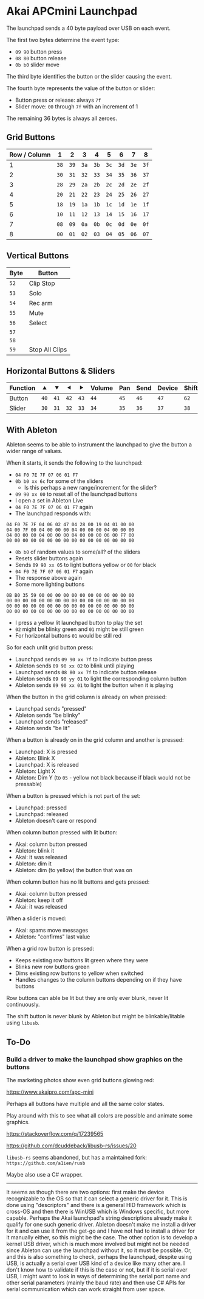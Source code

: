 # Akai APCmini Launchpad

The launchpad sends a 40 byte payload over USB on each event.

The first two bytes determine the event type:

- `09 90` button press
- `08 80` button release
- `0b b0` slider move

The third byte identifies the button or the slider causing the event.

The fourth byte represents the value of the button or slider:

- Button press or release: always `7f`
- Slider move: `00` through `7f` with an increment of 1

The remaining 36 bytes is always all zeroes.

## Grid Buttons

| Row / Column | 1    | 2    | 3    | 4    | 5    | 6    | 7    | 8    |
|--------------|------|------|------|------|------|------|------|------|
| 1            | `38` | `39` | `3a` | `3b` | `3c` | `3d` | `3e` | `3f` |
| 2            | `30` | `31` | `32` | `33` | `34` | `35` | `36` | `37` |
| 3            | `28` | `29` | `2a` | `2b` | `2c` | `2d` | `2e` | `2f` |
| 4            | `20` | `21` | `22` | `23` | `24` | `25` | `26` | `27` |
| 5            | `18` | `19` | `1a` | `1b` | `1c` | `1d` | `1e` | `1f` |
| 6            | `10` | `11` | `12` | `13` | `14` | `15` | `16` | `17` |
| 7            | `08` | `09` | `0a` | `0b` | `0c` | `0d` | `0e` | `0f` |
| 8            | `00` | `01` | `02` | `03` | `04` | `05` | `06` | `07` |

## Vertical Buttons

| Byte | Button         |
|------|----------------|
| `52` | Clip Stop      |
| `53` | Solo           |
| `54` | Rec arm        |
| `55` | Mute           |
| `56` | Select         |
| `57` |                |
| `58` |                |
| `59` | Stop All Clips |

## Horizontal Buttons & Sliders

| Function | ⯅ | ⯆ | ⯇ | ⯈ | Volume | Pan | Send | Device | Shift |
|----------|------|------|------|------|------|------|------|------|------|
| Button   | `40` | `41` | `42` | `43` | `44` | `45` | `46` | `47` | `62` |
| Slider   | `30` | `31` | `32` | `33` | `34` | `35` | `36` | `37` | `38` |

## With Ableton

Ableton seems to be able to instrument the launchpad to give the button a wider range of values.

When it starts, it sends the following to the launchpad:

- `04 F0 7E 7F 07 06 01 F7`
- `0b b0 xx 6c` for some of the sliders
  - Is this perhaps a new range/increment for the slider?
- `09 90 xx 00` to reset all of the launchpad buttons
- I open a set in Ableton Live
- `04 F0 7E 7F 07 06 01 F7` again
- The launchpad responds with:

```
04 F0 7E 7F 04 06 02 47 04 28 00 19 04 01 00 00
04 00 7F 00 04 00 00 00 04 00 00 00 04 00 00 00
04 00 00 00 04 00 00 00 04 00 00 00 06 00 F7 00
00 00 00 00 00 00 00 00 00 00 00 00 00 00 00 00
```

- `0b b0` of random values to some/all? of the sliders
- Resets slider buttons again
- Sends `09 90 xx 05` to light buttons yellow or `00` for black
- `04 F0 7E 7F 07 06 01 F7` again
- The response above again
- Some more lighting buttons

```
0B B0 35 59 00 00 00 00 00 00 00 00 00 00 00 00
00 00 00 00 00 00 00 00 00 00 00 00 00 00 00 00
00 00 00 00 00 00 00 00 00 00 00 00 00 00 00 00
00 00 00 00 00 00 00 00 00 00 00 00 00 00 00 00
```

- I press a yellow lit launchpad button to play the set
- `02` might be blinky green and `01` might be still green
- For horizontal buttons `01` would be still red

So for each unlit grid button press:

- Launchpad sends `09 90 xx 7f` to indicate button press
- Ableton sends `09 90 xx 02` to blink until playing
- Launchpad sends `08 80 xx 7f` to indicate button release
- Ableton sends `09 90 yy 01` to light the corresponding column button
- Ableton sends `09 90 xx 01` to light the button when it is playing

When the button in the grid column is already on when pressed:

- Launchpad sends "pressed"
- Ableton sends "be blinky"
- Launchpad sends "released"
- Ableton sends "be lit"

When a button is already on in the grid column and another is pressed:

- Launchpad: X is pressed
- Ableton: Blink X
- Launchpad: X is released
- Ableton: Light X
- Ableton: Dim Y (to `05` - yellow not black because if black would not be pressable)

When a button is pressed which is not part of the set:

- Launchpad: pressed
- Launchpad: released
- Ableton doesn't care or respond

When column button pressed with lit button:

- Akai: column button pressed
- Ableton: blink it
- Akai: it was released
- Ableton: dim it
- Ableton: dim (to yellow) the button that was on

When column button has no lit buttons and gets pressed:

- Akai: column button pressed
- Ableton: keep it off
- Akai: it was released

When a slider is moved:

- Akai: spams move messages
- Ableton: "confirms" last value

When a grid row button is pressed:

- Keeps existing row buttons lit green where they were
- Blinks new row buttons green
- Dims existing row buttons to yellow when switched
- Handles changes to the column buttons depending on if they have buttons

Row buttons can able be lit but they are only ever blunk, never lit continuously.

The shift button is never blunk by Ableton but might be blinkable/litable using `libusb`.

## To-Do

### Build a driver to make the launchpad show graphics on the buttons

The marketing photos show even grid buttons glowing red:

https://www.akaipro.com/apc-mini

Perhaps all buttons have multiple and all the same color states.

Play around with this to see what all colors are possible and animate some graphics.

https://stackoverflow.com/q/17239565

https://github.com/dcuddeback/libusb-rs/issues/20

`libusb-rs` seems abandoned, but has a maintained fork: `https://github.com/a1ien/rusb`

Maybe also use a C# wrapper.

---

It seems as though there are two options: first make the device recognizable to the OS
so that it can select a generic driver for it. This is done using "descriptors" and there
is a general HID framework which is cross-OS and then there is WinUSB which is Windows
specific, but more capable. Perhaps the Akai launchpad's string descriptions already make
it qualify for one such generic driver. Ableton doesn't make me install a driver for it and
can use it from the get-go and I have not had to install a driver for it manually either,
so this might be the case. The other option is to develop a kernel USB driver, which is
much more involved but might not be needed since Ableton can use the launchpad without it,
so it must be possible. Or, and this is also something to check, perhaps the launchpad,
despite using USB, is actually a serial over USB kind of a device like many other are. I
don't know how to validate if this is the case or not, but if it is serial over USB, I might
want to look in ways of determining the serial port name and other serial parameters
(mainly the baud rate) and then use C# APIs for serial communication which can work straight
from user space.
